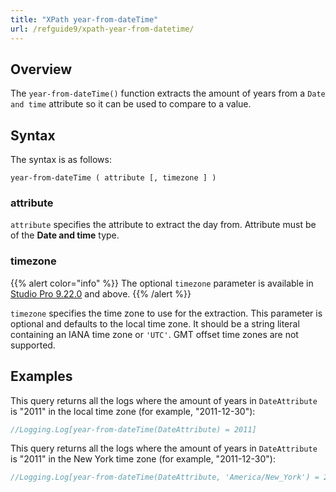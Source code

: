 ```yaml
---
title: "XPath year-from-dateTime"
url: /refguide9/xpath-year-from-datetime/
---
```


## Overview

The `year-from-dateTime()` function extracts the amount of years from a `Date and time` attribute so it can be used to compare to a value.

## Syntax

The syntax is as follows:

```
year-from-dateTime ( attribute [, timezone ] )
```

### attribute

`attribute` specifies the attribute to extract the day from. Attribute must be of the **Date and time** type.

### timezone

{{% alert color="info" %}}
The optional `timezone` parameter is available in [Studio Pro 9.22.0](/releasenotes/studio-pro/9.22/) and above. 
{{% /alert %}}

`timezone` specifies the time zone to use for the extraction. This parameter is optional and defaults to the local time zone. It should be a string literal containing an IANA time zone or `'UTC'`. GMT offset time zones are not supported.

## Examples

This query returns all the logs where the amount of years in `DateAttribute` is "2011" in the local time zone (for example, "2011-12-30"):

```java {linenos=false}
//Logging.Log[year-from-dateTime(DateAttribute) = 2011]
```

This query returns all the logs where the amount of years in `DateAttribute` is "2011" in the New York time zone (for example, "2011-12-30"):

```java {linenos=false}
//Logging.Log[year-from-dateTime(DateAttribute, 'America/New_York') = 2011]
```
